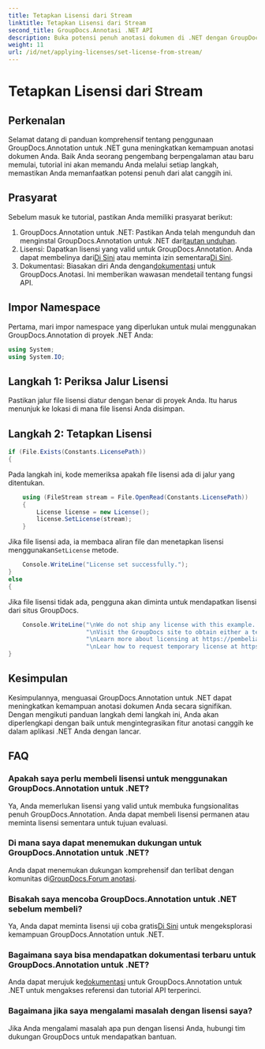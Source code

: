 ```yaml
---
title: Tetapkan Lisensi dari Stream
linktitle: Tetapkan Lisensi dari Stream
second_title: GroupDocs.Annotasi .NET API
description: Buka potensi penuh anotasi dokumen di .NET dengan GroupDocs.Annotation. Ikuti panduan langkah demi langkah kami untuk integrasi yang lancar.
weight: 11
url: /id/net/applying-licenses/set-license-from-stream/
---
```


# Tetapkan Lisensi dari Stream

## Perkenalan
Selamat datang di panduan komprehensif tentang penggunaan GroupDocs.Annotation untuk .NET guna meningkatkan kemampuan anotasi dokumen Anda. Baik Anda seorang pengembang berpengalaman atau baru memulai, tutorial ini akan memandu Anda melalui setiap langkah, memastikan Anda memanfaatkan potensi penuh dari alat canggih ini.
## Prasyarat
Sebelum masuk ke tutorial, pastikan Anda memiliki prasyarat berikut:
1.  GroupDocs.Annotation untuk .NET: Pastikan Anda telah mengunduh dan menginstal GroupDocs.Annotation untuk .NET dari[tautan unduhan](https://releases.groupdocs.com/annotation/net/).
2.  Lisensi: Dapatkan lisensi yang valid untuk GroupDocs.Annotation. Anda dapat membelinya dari[Di Sini](https://purchase.groupdocs.com/buy) atau meminta izin sementara[Di Sini](https://purchase.groupdocs.com/temporary-license/).
3.  Dokumentasi: Biasakan diri Anda dengan[dokumentasi](https://tutorials.groupdocs.com/annotation/net/) untuk GroupDocs.Anotasi. Ini memberikan wawasan mendetail tentang fungsi API.

## Impor Namespace
Pertama, mari impor namespace yang diperlukan untuk mulai menggunakan GroupDocs.Annotation di proyek .NET Anda:
```csharp
using System;
using System.IO;
```

## Langkah 1: Periksa Jalur Lisensi
Pastikan jalur file lisensi diatur dengan benar di proyek Anda. Itu harus menunjuk ke lokasi di mana file lisensi Anda disimpan.
## Langkah 2: Tetapkan Lisensi
```csharp
if (File.Exists(Constants.LicensePath))
{
```
Pada langkah ini, kode memeriksa apakah file lisensi ada di jalur yang ditentukan.
```csharp
    using (FileStream stream = File.OpenRead(Constants.LicensePath))
    {
        License license = new License();
        license.SetLicense(stream);
    }
```
 Jika file lisensi ada, ia membaca aliran file dan menetapkan lisensi menggunakan`SetLicense` metode.
```csharp
    Console.WriteLine("License set successfully.");
}
else
{
```
Jika file lisensi tidak ada, pengguna akan diminta untuk mendapatkan lisensi dari situs GroupDocs.
```csharp
    Console.WriteLine("\nWe do not ship any license with this example. " +
                      "\nVisit the GroupDocs site to obtain either a temporary or permanent license. " +
                      "\nLearn more about licensing at https://pembelian.groupdocs.com/faqs/licensing. " +
                      "\nLear how to request temporary license at https://purchase.groupdocs.com/temporary-license.");
}
```

## Kesimpulan
Kesimpulannya, menguasai GroupDocs.Annotation untuk .NET dapat meningkatkan kemampuan anotasi dokumen Anda secara signifikan. Dengan mengikuti panduan langkah demi langkah ini, Anda akan diperlengkapi dengan baik untuk mengintegrasikan fitur anotasi canggih ke dalam aplikasi .NET Anda dengan lancar.
## FAQ
### Apakah saya perlu membeli lisensi untuk menggunakan GroupDocs.Annotation untuk .NET?
Ya, Anda memerlukan lisensi yang valid untuk membuka fungsionalitas penuh GroupDocs.Annotation. Anda dapat membeli lisensi permanen atau meminta lisensi sementara untuk tujuan evaluasi.
### Di mana saya dapat menemukan dukungan untuk GroupDocs.Annotation untuk .NET?
 Anda dapat menemukan dukungan komprehensif dan terlibat dengan komunitas di[GroupDocs.Forum anotasi](https://forum.groupdocs.com/c/annotation/10).
### Bisakah saya mencoba GroupDocs.Annotation untuk .NET sebelum membeli?
 Ya, Anda dapat meminta lisensi uji coba gratis[Di Sini](https://releases.groupdocs.com/) untuk mengeksplorasi kemampuan GroupDocs.Annotation untuk .NET.
### Bagaimana saya bisa mendapatkan dokumentasi terbaru untuk GroupDocs.Annotation untuk .NET?
 Anda dapat merujuk ke[dokumentasi](https://tutorials.groupdocs.com/annotation/net/) untuk GroupDocs.Annotation untuk .NET untuk mengakses referensi dan tutorial API terperinci.
### Bagaimana jika saya mengalami masalah dengan lisensi saya?
Jika Anda mengalami masalah apa pun dengan lisensi Anda, hubungi tim dukungan GroupDocs untuk mendapatkan bantuan.